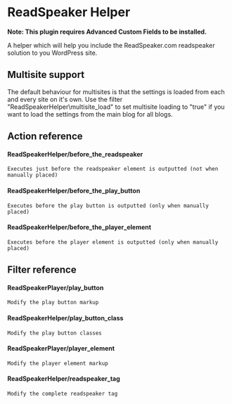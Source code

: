 # ReadSpeaker Helper

**Note: This plugin requires Advanced Custom Fields to be installed.**

A helper which will help you include the ReadSpeaker.com readspeaker solution to you WordPress site.

## Multisite support
The default behaviour for multisites is that the settings is loaded from each and every site on it's own. Use the filter "ReadSpeakerHelper\multisite_load" to set multisite loading to "true" if you want to load the settings from the main blog for all blogs.

## Action reference

#### ReadSpeakerHelper/before_the_readspeaker
    Executes just before the readspeaker element is outputted (not when manually placed)

#### ReadSpeakerHelper/before_the_play_button
    Executes before the play button is outputted (only when manually placed)

#### ReadSpeakerHelper/before_the_player_element
    Executes before the player element is outputted (only when manually placed)

## Filter reference

#### ReadSpeakerPlayer/play_button
    Modify the play button markup

#### ReadSpeakerHelper/play_button_class
    Modify the play button classes

#### ReadSpeakerPlayer/player_element
    Modify the player element markup

#### ReadSpeakerHelper/readspeaker_tag
    Modify the complete readspeaker tag
